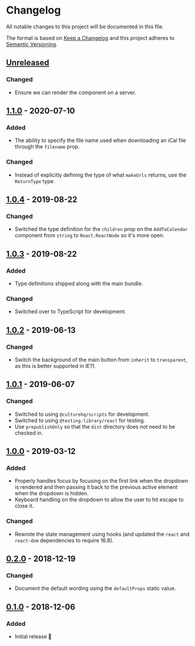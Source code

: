 # Changelog

All notable changes to this project will be documented in this file.

The format is based on [Keep a Changelog](http://keepachangelog.com/en/1.0.0/) and this project adheres to [Semantic Versioning](http://semver.org/spec/v2.0.0.html).

## [Unreleased]

### Changed

- Ensure we can render the component on a server.

## [1.1.0] - 2020-07-10

### Added

- The ability to specify the file name used when downloading an iCal file through the `filename` prop.

### Changed

- Instead of explicitly defining the type of what `makeUrls` returns, use the `ReturnType` type.

## [1.0.4] - 2019-08-22

### Changed

- Switched the type definition for the `children` prop on the `AddToCalendar` component from `string` to `React.ReactNode` so it's more open.

## [1.0.3] - 2019-08-22

### Added

- Type definitions shipped along with the main bundle.

### Changed

- Switched over to TypeScript for development.

## [1.0.2] - 2019-06-13

### Changed

- Switch the background of the main button from `inherit` to `transparent`, as this is better supported in IE11.

## [1.0.1] - 2019-06-07

### Changed

- Switched to using `@culturehq/scripts` for development.
- Switched to using `@testing-library/react` for testing.
- Use `prepublishOnly` so that the `dist` directory does not need to be checked in.

## [1.0.0] - 2019-03-12

### Added

- Properly handles focus by focusing on the first link when the dropdown is rendered and then passing it back to the previous active element when the dropdown is hidden.
- Keyboard handling on the dropdown to allow the user to hit escape to close it.

### Changed

- Rewrote the state management using hooks (and updated the `react` and `react-dom` dependencies to require 16.8).

## [0.2.0] - 2018-12-19

### Changed

- Document the default wording using the `defaultProps` static value.

## [0.1.0] - 2018-12-06

### Added

- Initial release 🎉

[unreleased]: https://github.com/culturehq/add-to-calendar/compare/v1.1.0...HEAD
[1.1.0]: https://github.com/culturehq/add-to-calendar/compare/v1.0.4...v1.1.0
[1.0.4]: https://github.com/culturehq/add-to-calendar/compare/v1.0.3...v1.0.4
[1.0.3]: https://github.com/culturehq/add-to-calendar/compare/v1.0.2...v1.0.3
[1.0.2]: https://github.com/culturehq/add-to-calendar/compare/v1.0.1...v1.0.2
[1.0.1]: https://github.com/culturehq/add-to-calendar/compare/v1.0.0...v1.0.1
[1.0.0]: https://github.com/culturehq/add-to-calendar/compare/v0.2.0...v1.0.0
[0.2.0]: https://github.com/culturehq/add-to-calendar/compare/v0.1.0...v0.2.0
[0.1.0]: https://github.com/culturehq/add-to-calendar/compare/d105a7...v0.1.0
